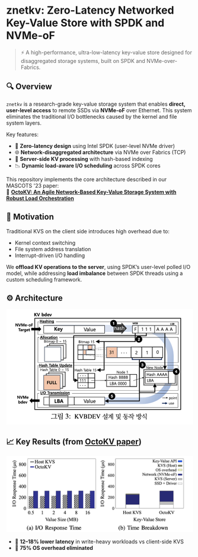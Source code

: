# znetkv: Zero-Latency Networked Key-Value Store with SPDK and NVMe-oF

> ⚡ A high-performance, ultra-low-latency key-value store designed for disaggregated storage systems, built on SPDK and NVMe-over-Fabrics.

## 🔍 Overview

`znetkv` is a research-grade key-value storage system that enables **direct, user-level access** to remote SSDs via **NVMe-oF** over Ethernet. This system eliminates the traditional I/O bottlenecks caused by the kernel and file system layers.

Key features:

- 🚀 **Zero-latency design** using Intel SPDK (user-level NVMe driver)
- 🌐 **Network-disaggregated architecture** via NVMe over Fabrics (TCP)
- 🧠 **Server-side KV processing** with hash-based indexing
- 📉 **Dynamic load-aware I/O scheduling** across SPDK cores

This repository implements the core architecture described in our MASCOTS '23 paper:  
📄 **[OctoKV: An Agile Network-Based Key-Value Storage System with Robust Load Orchestration](https://doi.org/10.1109/MASCOTS57801.2023.00019)**

## 🧪 Motivation

Traditional KVS on the client side introduces high overhead due to:
- Kernel context switching
- File system address translation
- Interrupt-driven I/O handling

We **offload KV operations to the server**, using SPDK’s user-level polled I/O model, while addressing **load imbalance** between SPDK threads using a custom scheduling framework.

## ⚙️ Architecture

![zlatency-netkv Architecture](doc/img/VNetKV_Architecture.png)



## 📈 Key Results (from [OctoKV paper](https://github.com/lass-lab/octokv))

![zlatency-netkv Architecture](doc/img/VNetKV_ExperimentResult.png)

- 🧊 **12–18% lower latency** in write-heavy workloads vs client-side KVS
- 🎯 **75% OS overhead eliminated**




